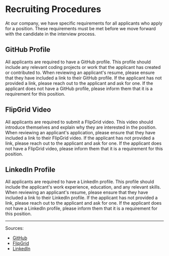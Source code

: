 # Recruiting Procedures
At our company, we have specific requirements for all applicants who apply for a position. These requirements must be met before we move forward with the candidate in the interview process.

## GitHub Profile
All applicants are required to have a GitHub profile. This profile should include any relevant coding projects or work that the applicant has created or contributed to. 
When reviewing an applicant's resume, please ensure that they have included a link to their GitHub profile. If the applicant has not provided a link, please reach out to the applicant and ask for one. If the applicant does not have a GitHub profile, please inform them that it is a requirement for this position.

## FlipGrid Video
All applicants are required to submit a FlipGrid video. This video should introduce themselves and explain why they are interested in the position. 
When reviewing an applicant's application, please ensure that they have included a link to their FlipGrid video. If the applicant has not provided a link, please reach out to the applicant and ask for one. If the applicant does not have a FlipGrid video, please inform them that it is a requirement for this position.

## LinkedIn Profile

All applicants are required to have a LinkedIn profile. This profile should include the applicant's work experience, education, and any relevant skills.
When reviewing an applicant's resume, please ensure that they have included a link to their LinkedIn profile. If the applicant has not provided a link, please reach out to the applicant and ask for one. If the applicant does not have a LinkedIn profile, please inform them that it is a requirement for this position.

---


Sources:
- [GitHub](https://github.com/)
- [FlipGrid](https://info.flipgrid.com/)
- [LinkedIn](https://www.linkedin.com/)

